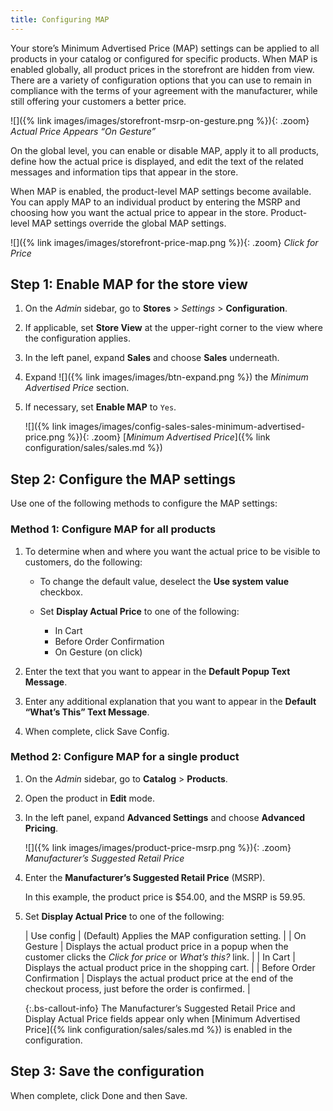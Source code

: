 ```yaml
---
title: Configuring MAP
---
```


Your store’s Minimum Advertised Price (MAP) settings can be applied to all products in your catalog or configured for specific products. When MAP is enabled globally, all product prices in the storefront are hidden from view. There are a variety of configuration options that you can use to remain in compliance with the terms of your agreement with the manufacturer, while still offering your customers a better price.

![]({% link images/images/storefront-msrp-on-gesture.png %}){: .zoom}
_Actual Price Appears “On Gesture”_

On the global level, you can enable or disable MAP, apply it to all products, define how the actual price is displayed, and edit the text of the related messages and information tips that appear in the store.

When MAP is enabled, the product-level MAP settings become available. You can apply MAP to an individual product by entering the MSRP and choosing how you want the actual price to appear in the store. Product-level MAP settings override the global MAP settings.

![]({% link images/images/storefront-price-map.png %}){: .zoom}
_Click for Price_

## Step 1: Enable MAP for the store view

1. On the _Admin_ sidebar, go to **Stores** > _Settings_ > **Configuration**.

1. If applicable, set **Store View** at the upper-right corner to the view where the configuration applies.

1. In the left panel, expand **Sales** and choose **Sales** underneath.

1. Expand ![]({% link images/images/btn-expand.png %}) the _Minimum Advertised Price_ section.

1. If necessary, set **Enable MAP** to `Yes`.

    ![]({% link images/images/config-sales-sales-minimum-advertised-price.png %}){: .zoom}
    [_Minimum Advertised Price_]({% link configuration/sales/sales.md %})

## Step 2: Configure the MAP settings

Use one of the following methods to configure the MAP settings:

### Method 1: Configure MAP for all products

1. To determine when and where you want the actual price to be visible to customers, do the following:

   - To change the default value, deselect the **Use system value** checkbox.

   - Set **Display Actual Price** to one of the following:
      - In Cart
      - Before Order Confirmation
      - On Gesture (on click)

1. Enter the text that you want to appear in the **Default Popup Text Message**.

1. Enter any additional explanation that you want to appear in the **Default “What’s This” Text Message**.

1. When complete, click <span class="btn">Save Config</span>.

### Method 2: Configure MAP for a single product

1. On the _Admin_ sidebar, go to **Catalog** > **Products**.

1. Open the product in **Edit** mode.

1. In the left panel, expand **Advanced Settings** and choose **Advanced Pricing**.

    ![]({% link images/images/product-price-msrp.png %}){: .zoom}
    _Manufacturer’s Suggested Retail Price_

1. Enter the **Manufacturer’s Suggested Retail Price** (MSRP).

    In this example, the product price is $54.00, and the MSRP is 59.95.

1. Set **Display Actual Price** to one of the following:

    | Use config | (Default) Applies the MAP configuration setting. |
    | On Gesture | Displays the actual product price in a popup when the customer clicks the _Click for price_ or _What’s this?_ link. |
    | In Cart | Displays the actual product price in the shopping cart. |
    | Before Order Confirmation | Displays the actual product price at the end of the checkout process, just before the order is confirmed. |

    {:.bs-callout-info}
    The Manufacturer’s Suggested Retail Price and Display Actual Price fields appear only when [Minimum Advertised Price]({% link configuration/sales/sales.md %}) is enabled in the configuration.

## Step 3: Save the configuration

When complete, click <span class="btn">Done</span> and then <span class="btn">Save</span>.
